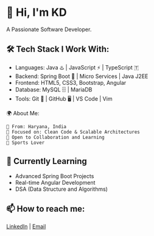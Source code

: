 # 👋 Hi, I'm KD
A Passionate Software Developer. 

## 🛠️ Tech Stack I Work With:

  - Languages: Java ♨️ | JavaScript ⚡ | TypeScript 🇹
  - Backend:  Spring Boot 🍃 | Micro Services | Java J2EE 
  - Frontend: HTML5, CSS3, Bootstrap, Angular
  - Database: MySQL 🗄️ | MariaDB
  - Tools: Git 🧰 | GitHub 🖥️ | VS Code | Vim

🌍 About Me:

    🏡 From: Haryana, India
    🎯 Focused on: Clean Code & Scalable Architectures
    🤝 Open to Collaboration and Learning
    💪 Sports Lover 

## 🧠 Currently Learning
- Advanced Spring Boot Projects
- Real-time Angular Development
- DSA (Data Structure and Algorithms) 

## 📫 How to reach me:
[LinkedIn](https://www.linkedin.com/in/kuldeep-guhani-9a1848207) | [Email](guhanikuldeep840@gmail.com)
